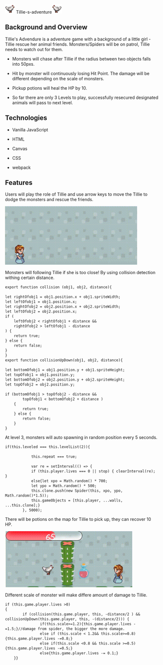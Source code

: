 ![Flare screenshot](assets/image/right.gif) Tillie-s-adventure![Flare screenshot](assets/image/left.gif)


## Background and Overview

Tillie's Advendure is a adventure game with a background of a little girl - Tillie rescue her animal friends. 
Monsters/Spiders will be on patrol, Tillie needs to watch out for them. 


* Monsters will chase after Tillie if the radius between two objects falls into 50pxs. 

* Hit by monster will continuously losing Hit Point. The damage will be different depending on the scale of monsters.

* Pickup potions will heal the HP by 10. 

* So far there are only 3 Levels to play, successfully resecured designated animals will pass to next level. 


## Technologies

* Vanilla JavaScript 

* HTML

* Canvas

* CSS

* webpack


## Features

Users will play the role of Tillie and use arrow keys to move the Tillie to dodge the monsters and rescue the friends.

![Flare screenshot](assets/image/walking1.gif)


Monsters will following Tillie if she is too close! By using collision detection withing certain distance.

    export function collision (obj1, obj2, distance){

    let rightOfobj1 = obj1.position.x + obj1.spriteWidth;
    let leftOfobj1 = obj1.position.x;
    let rightOfobj2 = obj2.position.x + obj2.spriteWidth;
    let leftOfobj2 = obj2.position.x;
    if (
        leftOfobj2 < rightOfobj1 + distance &&
        rightOfobj2 > leftOfobj1 - distance
    ) {
        return true;
    } else {
        return false;
    }
    }
    export function collisionUpDown(obj1, obj2, distance){

    let bottomOfobj1 = obj1.position.y + obj1.spriteHeight;
    let topOfobj1 = obj1.position.y;
    let bottomOfobj2 = obj2.position.y + obj2.spriteHeight;
    let topOfobj2 = obj2.position.y;

    if (bottomOfobj1 > topOfobj2 - distance &&
            topOfobj1 < bottomOfobj2 + distance )
        {
            return true;
        } else {
            return false;
        }
    }



At level 3, monsters will auto spawning in random position every 5 seconds.

    if(this.leveled === this.levelList(2)){

                this.repeat === true;

                var re = setInterval(() => {
                if (this.player.lives === 0 || stop) { clearInterval(re); }
                else{let xpo = Math.random() * 700;
                let ypo = Math.random() * 500;
                this.clone.push(new Spider(this, xpo, ypo, Math.random()*1.5));
                this.gameObjects = [this.player, ...walls, ...this.clone];}
            }, 5000);


There will be potions on the map for Tillie to pick up, they can recover 10 HP.

![Flare screenshot](assets/image/potion.gif)

Different scale of monster will make differe amount of damage to Tillie.

    if (this.game.player.lives >0)
    {
            if (collision(this.game.player, this, -distance/2 ) && collisionUpDown(this.game.player, this, -(distance/2))) {    
                    if(this.scale>=1.2){this.game.player.lives -=1.5;}//damage from spider, the bigger the more damage.
                    else if (this.scale < 1.2&& this.scale>=0.8){this.game.player.lives -=0.8;}
                    else if(this.scale <0.8 && this.scale >=0.5){this.game.player.lives -=0.5;}
                    else{this.game.player.lives -= 0.1;}
        }}

##





